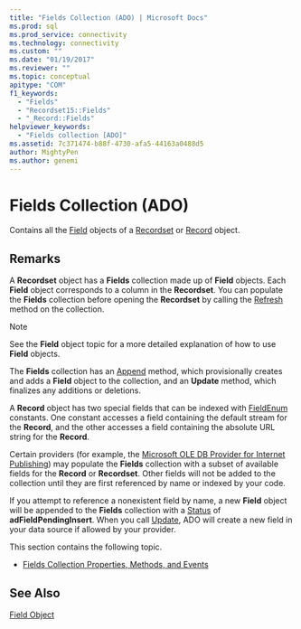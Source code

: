 ```yaml
---
title: "Fields Collection (ADO) | Microsoft Docs"
ms.prod: sql
ms.prod_service: connectivity
ms.technology: connectivity
ms.custom: ""
ms.date: "01/19/2017"
ms.reviewer: ""
ms.topic: conceptual
apitype: "COM"
f1_keywords: 
  - "Fields"
  - "Recordset15::Fields"
  - "_Record::Fields"
helpviewer_keywords: 
  - "Fields collection [ADO]"
ms.assetid: 7c371474-b88f-4730-afa5-44163a0488d5
author: MightyPen
ms.author: genemi
---
```

# Fields Collection (ADO)
Contains all the [Field](../../../ado/reference/ado-api/field-object.md) objects of a [Recordset](../../../ado/reference/ado-api/recordset-object-ado.md) or [Record](../../../ado/reference/ado-api/record-object-ado.md) object.  
  
## Remarks  
 A **Recordset** object has a **Fields** collection made up of **Field** objects. Each **Field** object corresponds to a column in the **Recordset**. You can populate the **Fields** collection before opening the **Recordset** by calling the [Refresh](../../../ado/reference/ado-api/refresh-method-ado.md) method on the collection.  
  
> [!NOTE]
>  See the **Field** object topic for a more detailed explanation of how to use **Field** objects.  
  
 The **Fields** collection has an [Append](../../../ado/reference/ado-api/append-method-ado.md) method, which provisionally creates and adds a **Field** object to the collection, and an **Update** method, which finalizes any additions or deletions.  
  
 A **Record** object has two special fields that can be indexed with [FieldEnum](../../../ado/reference/ado-api/fieldenum.md) constants. One constant accesses a field containing the default stream for the **Record**, and the other accesses a field containing the absolute URL string for the **Record**.  
  
 Certain providers (for example, the [Microsoft OLE DB Provider for Internet Publishing](../../../ado/guide/appendixes/microsoft-ole-db-provider-for-internet-publishing.md)) may populate the **Fields** collection with a subset of available fields for the **Record** or **Recordset**. Other fields will not be added to the collection until they are first referenced by name or indexed by your code.  
  
 If you attempt to reference a nonexistent field by name, a new **Field** object will be appended to the **Fields** collection with a [Status](../../../ado/reference/ado-api/status-property-ado-field.md) of **adFieldPendingInsert**. When you call [Update](../../../ado/reference/ado-api/update-method.md), ADO will create a new field in your data source if allowed by your provider.  
  
 This section contains the following topic.  
  
-   [Fields Collection Properties, Methods, and Events](../../../ado/reference/ado-api/fields-collection-properties-methods-and-events.md)  
  
## See Also  
 [Field Object](../../../ado/reference/ado-api/field-object.md)
